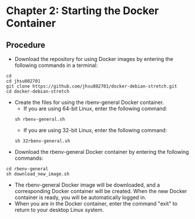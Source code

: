 # Chapter 2: Starting the Docker Container

## Procedure
* Download the repository for using Docker images by entering the following commands in a terminal:
```
cd
cd jhsu802701
git clone https://github.com/jhsu802701/docker-debian-stretch.git
cd docker-debian-stretch
```
* Create the files for using the rbenv-general Docker container.
  * If you are using 64-bit Linux, enter the following command:
  ```
  sh rbenv-general.sh
  ```
  * If you are using 32-bit Linux, enter the following command:
  ```
  sh 32rbenv-general.sh
  ```
* Download the rbenv-general Docker container by entering the following commands:
```
cd rbenv-general
sh download_new_image.sh
```
* The rbenv-general Docker image will be downloaded, and a corresponding Docker container will be created. When the new Docker container is ready, you will be automatically logged in.
* When you are in the Docker container, enter the command "exit" to return to your desktop Linux system.

